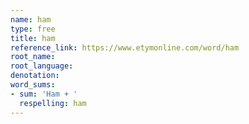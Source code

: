 ```yaml
---
name: ham
type: free
title: ham
reference_link: https://www.etymonline.com/word/ham
root_name: 
root_language: 
denotation: 
word_sums:
- sum: 'Ham + '
  respelling: ham
---
```

